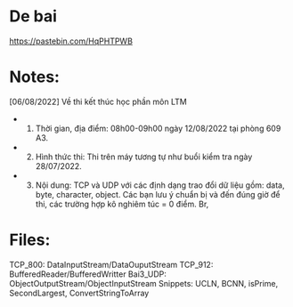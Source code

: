 # De bai
https://pastebin.com/HqPHTPWB


# Notes: 
[06/08/2022] Về thi kết thúc học phần môn LTM
- 1. Thời gian, địa điểm: 08h00-09h00 ngày 12/08/2022 tại phòng 609 A3.
- 2. Hình thức thi: Thi trên máy tương tự như buổi kiểm tra ngày 28/07/2022.
- 3. Nội dung: TCP và UDP với các định dạng trao đổi dữ liệu gồm: data, byte, character, object.
Các bạn lưu ý chuẩn bị và đến đúng giờ để thi, các trường hợp kô nghiêm túc = 0 điểm.
Br,

# Files:
TCP_800: DataInputStream/DataOuputStream
TCP_912: BufferedReader/BufferedWritter
Bai3_UDP: ObjectOutputStream/ObjectInputStream
Snippets: UCLN, BCNN, isPrime, SecondLargest, ConvertStringToArray